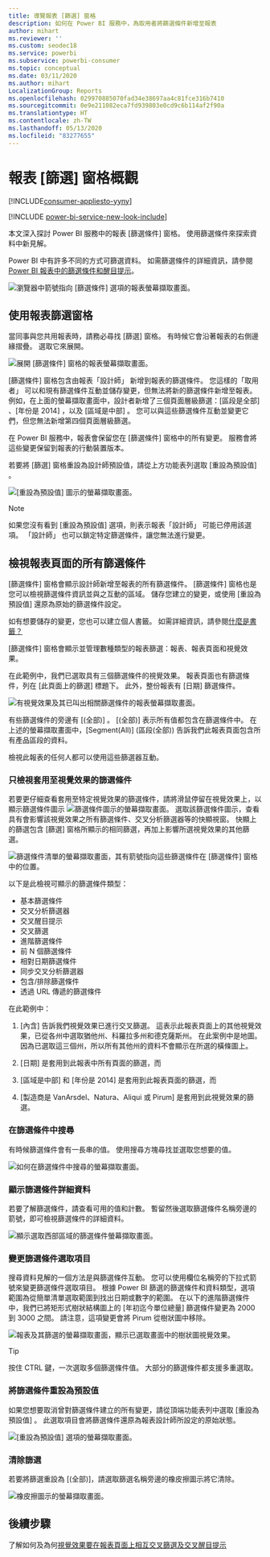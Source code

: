 ```yaml
---
title: 導覽報表 [篩選] 窗格
description: 如何在 Power BI 服務中，為取用者將篩選條件新增至報表
author: mihart
ms.reviewer: ''
ms.custom: seodec18
ms.service: powerbi
ms.subservice: powerbi-consumer
ms.topic: conceptual
ms.date: 03/11/2020
ms.author: mihart
LocalizationGroup: Reports
ms.openlocfilehash: 029970885070fad34e38697aa4c81fce316b7410
ms.sourcegitcommit: 0e9e211082eca7fd939803e0cd9c6b114af2f90a
ms.translationtype: HT
ms.contentlocale: zh-TW
ms.lasthandoff: 05/13/2020
ms.locfileid: "83277655"
---
```

# <a name="take-a-tour-of-the-report-filters-pane"></a>報表 [篩選] 窗格概觀

[!INCLUDE[consumer-appliesto-yyny](../includes/consumer-appliesto-yyny.md)]

[!INCLUDE [power-bi-service-new-look-include](../includes/power-bi-service-new-look-include.md)]

本文深入探討 Power BI 服務中的報表 [篩選條件]  窗格。 使用篩選條件來探索資料中新見解。

Power BI 中有許多不同的方式可篩選資料。 如需篩選條件的詳細資訊，請參閱 [Power BI 報表中的篩選條件和醒目提示](../create-reports/power-bi-reports-filters-and-highlighting.md)。

![瀏覽器中箭號指向 [篩選條件] 選項的報表螢幕擷取畫面。](media/end-user-report-filter/power-bi-report.png)

## <a name="working-with-the-report-filters-pane"></a>使用報表篩選窗格

當同事與您共用報表時，請務必尋找 [篩選]  窗格。 有時候它會沿著報表的右側邊緣摺疊。 選取它來展開。

![展開 [篩選條件] 窗格的報表螢幕擷取畫面。](media/end-user-report-filter/power-bi-expand-filter-pane.png)

[篩選條件]  窗格包含由報表「設計師」  新增到報表的篩選條件。 您這樣的「取用者」  可以和現有篩選條件互動並儲存變更，但無法將新的篩選條件新增至報表。 例如，在上面的螢幕擷取畫面中，設計者新增了三個頁面層級篩選：[區段是全部]  、[年份是 2014]  ，以及 [區域是中部]  。 您可以與這些篩選條件互動並變更它們，但您無法新增第四個頁面層級篩選。

在 Power BI 服務中，報表會保留您在 [篩選條件]  窗格中的所有變更。 服務會將這些變更保留到報表的行動裝置版本。 

若要將 [篩選]  窗格重設為設計師預設值，請從上方功能表列選取 [重設為預設值]  。

![[重設為預設值] 圖示的螢幕擷取畫面。](media/end-user-report-filter/power-bi-reset-icon.png) 

> [!NOTE]
> 如果您沒有看到 [重設為預設值]  選項，則表示報表「設計師」  可能已停用該選項。 「設計師」  也可以鎖定特定篩選條件，讓您無法進行變更。

## <a name="view-all-the-filters-for-a-report-page"></a>檢視報表頁面的所有篩選條件

[篩選條件]  窗格會顯示設計師新增至報表的所有篩選條件。 [篩選條件]  窗格也是您可以檢視篩選條件資訊並與之互動的區域。 儲存您建立的變更，或使用 [重設為預設值]  還原為原始的篩選條件設定。

如有想要儲存的變更，您也可以建立個人書籤。 如需詳細資訊，請參閱[什麼是書籤？](end-user-bookmarks.md)

[篩選條件]  窗格會顯示並管理數種類型的報表篩選：報表、報表頁面和視覺效果。

在此範例中，我們已選取具有三個篩選條件的視覺效果。 報表頁面也有篩選條件，列在 [此頁面上的篩選]  標題下。 此外，整份報表有 [日期]  篩選條件。

![有視覺效果及其已叫出相關篩選條件的報表螢幕擷取畫面。](media/end-user-report-filter/power-bi-filters-pane.png)

有些篩選條件的旁邊有 [(全部)]  。 [(全部)]  表示所有值都包含在篩選條件中。 在上述的螢幕擷取畫面中，[Segment(All)] \(區段(全部)\)  告訴我們此報表頁面包含所有產品區段的資料。 

檢視此報表的任何人都可以使用這些篩選器互動。

### <a name="view-only-those-filters-applied-to-a-visual"></a>只檢視套用至視覺效果的篩選條件

若要更仔細查看套用至特定視覺效果的篩選條件，請將滑鼠停留在視覺效果上，以顯示篩選條件圖示 ![篩選條件圖示的螢幕擷取畫面。](media/end-user-report-filter/power-bi-filter-icon.png) 選取該篩選條件圖示，查看具有會影響該視覺效果之所有篩選條件、交叉分析篩選器等的快顯視窗。 快顯上的篩選包含 [篩選]  窗格所顯示的相同篩選，再加上影響所選視覺效果的其他篩選。

![篩選條件清單的螢幕擷取畫面，其有箭號指向這些篩選條件在 [篩選條件] 窗格中的位置。](media/end-user-report-filter/power-bi-hover-filters.png)

以下是此檢視可顯示的篩選條件類型：

- 基本篩選條件
- 交叉分析篩選器
- 交叉醒目提示
- 交叉篩選
- 進階篩選條件
- 前 N 個篩選條件
- 相對日期篩選條件
- 同步交叉分析篩選器
- 包含/排除篩選條件
- 透過 URL 傳遞的篩選條件

在此範例中：
1. [內含]  告訴我們視覺效果已進行交叉篩選。 這表示此報表頁面上的其他視覺效果，已從各州中選取猶他州、科羅拉多州和德克薩斯州。 在此案例中是地圖。 因為已選取這三個州，所以所有其他州的資料不會顯示在所選的橫條圖上。  

1. [日期]  是套用到此報表中所有頁面的篩選，而

1. [區域是中部]  和 [年份是 2014]  是套用到此報表頁面的篩選，而

4. [製造商是 VanArsdel、Natura、Aliqui 或 Pirum]  是套用到此視覺效果的篩選。


### <a name="search-in-a-filter"></a>在篩選條件中搜尋

有時候篩選條件會有一長串的值。 使用搜尋方塊尋找並選取您想要的值。

![如何在篩選條件中搜尋的螢幕擷取畫面。](media/end-user-report-filter/power-bi-search.png)

### <a name="display-filter-details"></a>顯示篩選條件詳細資料

若要了解篩選條件，請查看可用的值和計數。  暫留然後選取篩選條件名稱旁邊的箭號，即可檢視篩選條件的詳細資料。
  
![顯示選取西部區域的篩選條件螢幕擷取畫面。](media/end-user-report-filter/power-bi-filter-expand.png)

### <a name="change-filter-selections"></a>變更篩選條件選取項目

搜尋資料見解的一個方法是與篩選條件互動。 您可以使用欄位名稱旁的下拉式箭號來變更篩選條件選取項目。  根據 Power BI 篩選的篩選條件和資料類型，選項範圍為從簡單清單選取範圍到找出日期或數字的範圍。 在以下的進階篩選條件中，我們已將矩形式樹狀結構圖上的 [年初迄今單位總量]  篩選條件變更為 2000 到 3000 之間。 請注意，這項變更會將 Pirum 從樹狀圖中移除。
  
![報表及其篩選的螢幕擷取畫面，顯示已選取畫面中的樹狀圖視覺效果。](media/end-user-report-filter/power-bi-treemap-filters.png)

> [!TIP]
> 按住 CTRL 鍵，一次選取多個篩選條件值。 大部分的篩選條件都支援多重選取。

### <a name="reset-filter-to-default"></a>將篩選條件重設為預設值

如果您想要取消曾對篩選條件建立的所有變更，請從頂端功能表列中選取 [重設為預設值]  。  此選取項目會將篩選條件還原為報表設計師所設定的原始狀態。

![[重設為預設值] 選項的螢幕擷取畫面。](media/end-user-report-filter/power-bi-reset-icon.png)

### <a name="clear-a-filter"></a>清除篩選

若要將篩選重設為 [(全部)]，請選取篩選名稱旁邊的橡皮擦圖示將它清除。

![橡皮擦圖示的螢幕擷取畫面。](media/end-user-report-filter/power-bi-eraser.png)
  
<!--  too much detail for consumers

## Types of filters: text field filters
### List mode
Ticking a checkbox either selects or deselects the value. The **All** checkbox can be used to toggle the state of all checkboxes on or off. The checkboxes represent all the available values for that field.  As you adjust the filter, the restatement updates to reflect your choices. 

![list mode filter](media/end-user-report-filter/power-bi-restatement-new.png)

Note how the restatement now says "is Mar, Apr or May".

### Advanced mode
Select **Advanced Filtering** to switch to advanced mode. Use the dropdown controls and text boxes to identify which fields to include. By choosing between **And** and **Or**, you can build complex filter expressions. Select the **Apply Filter** button when you've set the values you want.  

![advanced mode](media/end-user-report-filter/power-bi-advanced.png)

## Types of filters: numeric field filters
### List mode
If the values are finite, selecting the field name displays a list.  See **Text field filters** &gt; **List mode** above for help using checkboxes.   

### Advanced mode
If the values are infinite or represent a range, selecting the field name opens the advanced filter mode. Use the dropdown and text boxes to specify a range of values that you want to see. 

![advanced filter](media/end-user-report-filter/power-bi-dropdown-and-text.png)

By choosing between **And** and **Or**, you can build complex filter expressions. Select the **Apply Filter** button when you've set the values you want.

## Types of filters: date and time
### List mode
If the values are finite, selecting the field name displays a list.  See **Text field filters** &gt; **List mode** above for help using checkboxes.   

### Advanced mode
If the field values represent date or time, you can specify a start/end time when using Date/Time filters.  

![datetime filter](media/end-user-report-filter/pbi_date-time-filters.png)

-->

## <a name="next-steps"></a>後續步驟

了解如何及為何[視覺效果要在報表頁面上相互交叉篩選及交叉醒目提示](end-user-interactions.md)
